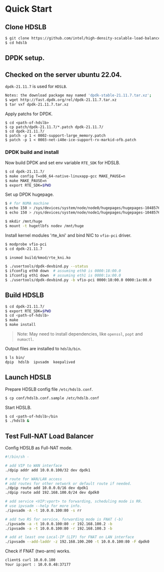 # Quick Start

## Clone HDSLB

```bash
$ git clone https://github.com/intel/high-density-scalable-load-balancer hdslb
$ cd hdslb
```

## DPDK setup.
## Checked on the server ubuntu 22.04.
`dpdk-21.11.7` is used for `HDSLB`.


```bash
Notes: the download package may named 'dpdk-stable-21.11.7.tar.xz';
$ wget http://fast.dpdk.org/rel/dpdk-21.11.7.tar.xz
$ tar vxf dpdk-21.11.7.tar.xz
```

Apply patchs for DPDK.

```
$ cd <path-of-hdslb>
$ cp patch/dpdk-21.11.7/*.patch dpdk-21.11.7/
$ cd dpdk-21.11.7/
$ patch -p 1 < 0002-support-large_memory.patch
$ patch -p 1 < 0003-net-i40e-ice-support-rx-markid-ofb.patch
```

### DPDK build and install

Now build DPDK and set env variable `RTE_SDK` for HDSLB.

```bash
$ cd dpdk-21.11.7/
$ make config T=x86_64-native-linuxapp-gcc MAKE_PAUSE=n
$ make MAKE_PAUSE=n
$ export RTE_SDK=$PWD
```

Set up DPDK hugepage.

```bash
$ # for NUMA machine
$ echo 150 > /sys/devices/system/node/node0/hugepages/hugepages-1048576kB/nr_hugepages
$ echo 150 > /sys/devices/system/node/node1/hugepages/hugepages-1048576kB/nr_hugepages

$ mkdir /mnt/huge
$ mount -t hugetlbfs nodev /mnt/huge
```

Install kernel modules 'rte_kni' and bind NIC to `vfio-pci` driver.

```bash
$ modprobe vfio-pci
$ cd dpdk-21.11.7

$ insmod build/kmod/rte_kni.ko

$ ./usertools/dpdk-devbind.py --status
$ ifconfig eth0 down  # assuming eth0 is 0000:18:00.0
$ ifconfig eth1 down  # assuming eth1 is 0000:1a:00.0
$ ./usertools/dpdk-devbind.py -b vfio-pci 0000:18:00.0 0000:1a:00.0
```

## Build HDSLB

```bash
$ cd dpdk-21.11.7/
$ export RTE_SDK=$PWD
$ cd <path-of-hdslb>
$ make
$ make install
```

> Note: May need to install dependencies, like `openssl`, `popt` and `numactl`.

Output files are installed to `hdslb/bin`.

```bash
$ ls bin/
dpip  hdslb  ipvsadm  keepalived
```

## Launch HDSLB

Prepare HDSLB config file `/etc/hdslb.conf`.

```bash
$ cp conf/hdslb.conf.sample /etc/hdslb.conf
```

Start HDSLB.

```bash
$ cd <path-of-hdslb>/bin
$ ./hdslb &
```

## Test Full-NAT Load Balancer

Config HDSLB as Full-NAT mode.

```bash
#!/bin/sh -

# add VIP to WAN interface
./dpip addr add 10.0.0.100/32 dev dpdk1

# route for WAN/LAN access
# add routes for other network or default route if needed.
./dpip route add 10.0.0.0/16 dev dpdk1
./dpip route add 192.168.100.0/24 dev dpdk0

# add service <VIP:vport> to forwarding, scheduling mode is RR.
# use ipvsadm --help for more info.
./ipvsadm -A -t 10.0.0.100:80 -s rr

# add two RS for service, forwarding mode is FNAT (-b)
./ipvsadm -a -t 10.0.0.100:80 -r 192.168.100.2 -b
./ipvsadm -a -t 10.0.0.100:80 -r 192.168.100.3 -b

# add at least one Local-IP (LIP) for FNAT on LAN interface
./ipvsadm --add-laddr -z 192.168.100.200 -t 10.0.0.100:80 -F dpdk0
```

Check if FNAT (two-arm) works.
```bash
client$ curl 10.0.0.100
Your ip:port : 10.0.0.48:37177
```
